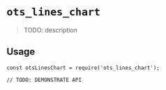 # `ots_lines_chart`

> TODO: description

## Usage

```
const otsLinesChart = require('ots_lines_chart');

// TODO: DEMONSTRATE API
```
